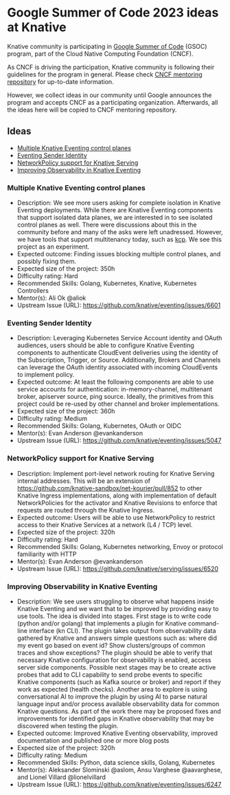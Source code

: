 # Google Summer of Code 2023 ideas at Knative

Knative community is participating in [Google Summer of Code](https://summerofcode.withgoogle.com/) (GSOC) program, part of the Cloud Native Computing Foundation (CNCF).

As CNCF is driving the participation, Knative community is following their guidelines for the program in general. Please check [CNCF mentoring repository](https://github.com/cncf/mentoring) for up-to-date information.

However, we collect ideas in our community until Google announces the program and accepts CNCF as a participating organization. Afterwards, all the ideas here will be copied to CNCF mentoring repository.

## Ideas
- [Multiple Knative Eventing control planes](#multiple-knative-eventing-control-planes)
- [Eventing Sender Identity](#eventing-sender-identity)
- [NetworkPolicy support for Knative Serving](#networkpolicy-support-for-knative-serving)
- [Improving Observability in Knative Eventing](#improving-observability-in-knative-eventing)

### Multiple Knative Eventing control planes

- Description: We see more users asking for complete isolation in Knative Eventing deployments. While there are Knative Eventing components that support isolated data planes, we are interested in to see isolated control planes as well. There were discussions about this in the community before and many of the asks were left unadressed. However, we have tools that support multitenancy today, such as [kcp](https://github.com/kcp-dev/kcp). We see this project as an experiment.
- Expected outcome: Finding issues blocking multiple control planes, and possibly fixing them.
- Expected size of the project: 350h
- Difficulty rating: Hard
- Recommended Skills: Golang, Kubernetes, Knative, Kubernetes Controllers
- Mentor(s):  Ali Ok @aliok
- Upstream Issue (URL): https://github.com/knative/eventing/issues/6601

### Eventing Sender Identity

- Description: Leveraging Kubernetes Service Account identity and OAuth audiences, users should be able to configure Knative Eventing components to authenticate CloudEvent deliveries using the identity of the Subscription, Trigger, or Source. Additionally, Brokers and Channels can leverage the OAuth identity associated with incoming CloudEvents to implement policy.
- Expected outcome: At least the following components are able to use service accounts for authentication: in-memory-channel, multitenant broker, apiserver source, ping source. Ideally, the primitives from this project could be re-used by other channel and broker implementations.
- Expected size of the project: 360h
- Difficulty rating: Medium
- Recommended Skills: Golang, Kubernetes, OAuth or OIDC
- Mentor(s): Evan Anderson @evankanderson
- Upstream Issue (URL): https://github.com/knative/eventing/issues/5047

### NetworkPolicy support for Knative Serving

- Description: Implement port-level network routing for Knative Serving internal addresses. This will be an extension of https://github.com/knative-sandbox/net-kourier/pull/852 to other Knative Ingress implementations, along with implementation of default NetworkPolicies for the activator and Knative Revisions to enforce that requests are routed through the Knative Ingress.
- Expected outcome: Users will be able to use NetworkPolicy to restrict access to their Knative Services at a network (L4 / TCP) level.
- Expected size of the project: 320h
- Difficulty rating: Hard
- Recommended Skills: Golang, Kubernetes networking, Envoy or protocol familiarity with HTTP
- Mentor(s): Evan Anderson @evankanderson
- Upstream Issue (URL): https://github.com/knative/serving/issues/6520

### Improving Observability in Knative Eventing

- Description: We see users struggling to observe what happens inside Knative Eventing and we want that to be improved by providing easy to use tools. The idea is divided into stages. First stage is to write code (python and/or golang) that implements a plugin for Knative command-line interface (kn CLI). The plugin takes output from observability data gathered by Knative and answers simple questions such as: where did my event go based on event id? Show clusters/groups of common traces and show exceptions? The plugin should be able to verify that necessary Knative configuration for observability is enabled, access server side components. Possible next stages may be to create active probes that add to CLI capability to send probe events to specific Knative components (such as Kafka source or broker) and report if they work as expected (health checks). Another area to explore is using conversational AI to improve the plugin by using AI to parse natural language input and/or process available observability data for common Knative questions. As part of the work there may be proposed fixes and improvements for identified gaps in Knative observability that may be discovered when testing the plugin.
- Expected outcome: Improved Knative Eventing observability, improved documentation and published one or more blog posts
- Expected size of the project: 320h
- Difficulty rating: Medium
- Recommended Skills: Python, data science skills, Golang, Kubernetes
- Mentor(s): Aleksander Slominski @aslom, Ansu Varghese @aavarghese, and Lionel Villard @lionelvillard
- Upstream Issue (URL): https://github.com/knative/eventing/issues/6247
